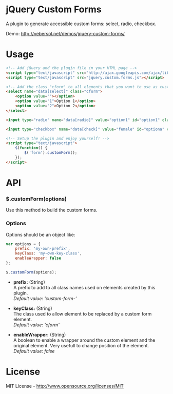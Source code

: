 # jQuery Custom Forms

A plugin to generate accessible custom forms: select, radio, checkbox.

Demo: http://vebersol.net/demos/jquery-custom-forms/

# Usage

```html
<!-- Add jQuery and the plugin file in your HTML page -->
<script type="text/javascript" src="http://ajax.googleapis.com/ajax/libs/jquery/1.7.2/jquery.min.js"></script>
<script type="text/javascript" src="jquery.custom.forms.js"></script>

<!-- Add the class "cform" to all elements that you want to use as custom form -->
<select name="data[select]" class="cform">
	<option value=""></option>
	<option value="1">Option 1</option>
	<option value="2">Option 2</option>
</select>

<input type="radio" name="data[radio]" value="option1" id="option1" class="cform">

<input type="checkbox" name="data[check]" value="female" id="optiona" class="cform">

<!-- Setup the plugin and enjoy yourself! -->
<script type="text/javascript">
	$(function() {
		$('form').customForm();
	});
</script>
```

# API

### $.customForm(options)

Use this method to build the custom forms.

### Options

Options should be an object like:

```javascript
var options = {
	prefix: 'my-own-prefix',
	keyClass: 'my-own-key-class',
	enableWrapper: false
};

$.customForm(options);
```

* **prefix:** (String)  
A prefix to add to all class names used on elements created by this plugin.  
*Default value: 'custom-form-'*

* **keyClass:** (String)  
The class used to allow element to be replaced by a custom form element.  
*Default value: 'cform'*

* **enableWrapper:** (String)  
A boolean to enable a wrapper around the custom element and the original element. Very usefull to change position of the element.  
*Default value: false*

# License

MIT License - http://www.opensource.org/licenses/MIT